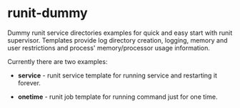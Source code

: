 runit-dummy
===========

Dummy runit service directories examples for quick and easy start with runit supervisor. 
Templates provide log directory creation, logging, memory and user restrictions and process' memory/processor usage information.

Currently there are two examples:

- **service** - runit service template for running service and restarting it forever.

- **onetime** - runit job  template for running command just for one time.
